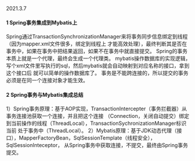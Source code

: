 2021.3.7
#### 1 Spring事务集成到Mybatis上
   Spring通过TransactionSynchronizationManager来将事务同步信息绑定到线程（因为mapper.xml文件很多，绑定到线程上
   才能高效处理），最终判断其是否在事务中，如果在事务中把结果返回，如果不在事务中就直接提交。
   Spring的事务本质上就是一个代理，最终会生成一个代理类。
   mybatis操作数据库的实现逻辑，写个xml文件里写执行的sql，然后mybatis就会自动映射到对应名称的接口，拿到这个接口后
   就可以简单的操作数据库了。
   事务是不能跨连接的，所以提交的事务必须是在同一个连接对象才能生效。 
#### 2 Spring事务与Mybatis集成总结
   1）Spring事务原理：基于AOP实现，TransactionIntercepter（事务拦截器）从事务连接池获取一个连接，并且把这个连接
   （Connection，关闭自动提交）绑定到当前操作的线程（ThreadLocal），TransactionSychronizationManager标识当前
    处于事务中（ThreadLocal）。
   2）Mybatis原理：基于JDK动态代理（接口），MapperFactoryBean，SqlSessionTemplate（线程安全），SqlSessionInteceptor，
    从Spring事务中获取连接，不提交，最终由Spring事务提交。   